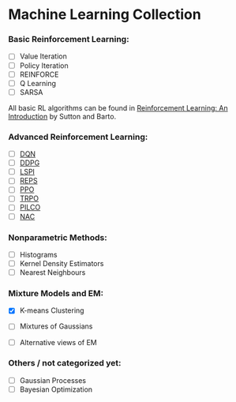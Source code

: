 # Machine Learning Collection

### Basic Reinforcement Learning:
- [ ] Value Iteration
- [ ] Policy Iteration
- [ ] REINFORCE
- [ ] Q Learning
- [ ] SARSA

All basic RL algorithms can be found in [Reinforcement Learning:
An Introduction](http://incompleteideas.net/book/bookdraft2017nov5.pdf) by Sutton and Barto.

### Advanced Reinforcement Learning:
- [ ] [DQN](https://www.cs.toronto.edu/~vmnih/docs/dqn.pdf)
- [ ] [DDPG](https://arxiv.org/abs/1509.02971)
- [ ] [LSPI](http://www.jmlr.org/papers/volume4/lagoudakis03a/lagoudakis03a.pdf)
- [ ] [REPS](https://www.ias.informatik.tu-darmstadt.de/uploads/Alumni/HerkeVanHoof/vanHoof_JMLR_2017.pdf)
- [ ] [PPO](https://arxiv.org/abs/1707.06347)
- [ ] [TRPO](https://arxiv.org/pdf/1502.05477.pdf)
- [ ] [PILCO](http://mlg.eng.cam.ac.uk/pilco/)
- [ ] [NAC](https://homes.cs.washington.edu/~todorov/courses/amath579/reading/NaturalActorCritic.pdf)

### Nonparametric Methods:
- [ ] Histograms
- [ ] Kernel Density Estimators
- [ ] Nearest Neighbours

### Mixture Models and EM:
- [x] K-means Clustering
- [ ] Mixtures of Gaussians
- [ ] Alternative views of EM


### Others / not categorized yet:
- [ ] Gaussian Processes
- [ ] Bayesian Optimization
